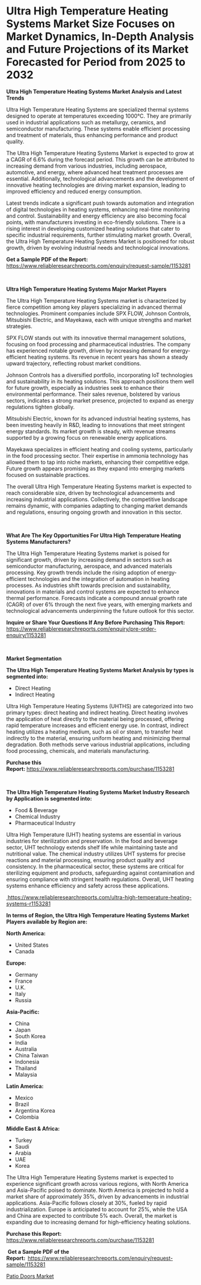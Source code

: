 <p><h1>Ultra High Temperature Heating Systems Market Size Focuses on Market Dynamics, In-Depth Analysis and Future Projections of its Market Forecasted for Period from 2025 to 2032</h1></p><p><strong>Ultra High Temperature Heating Systems Market Analysis and Latest Trends</strong></p>
<p><p>Ultra High Temperature Heating Systems are specialized thermal systems designed to operate at temperatures exceeding 1000°C. They are primarily used in industrial applications such as metallurgy, ceramics, and semiconductor manufacturing. These systems enable efficient processing and treatment of materials, thus enhancing performance and product quality.</p><p>The Ultra High Temperature Heating Systems Market is expected to grow at a CAGR of 6.6% during the forecast period. This growth can be attributed to increasing demand from various industries, including aerospace, automotive, and energy, where advanced heat treatment processes are essential. Additionally, technological advancements and the development of innovative heating technologies are driving market expansion, leading to improved efficiency and reduced energy consumption.</p><p>Latest trends indicate a significant push towards automation and integration of digital technologies in heating systems, enhancing real-time monitoring and control. Sustainability and energy efficiency are also becoming focal points, with manufacturers investing in eco-friendly solutions. There is a rising interest in developing customized heating solutions that cater to specific industrial requirements, further stimulating market growth. Overall, the Ultra High Temperature Heating Systems Market is positioned for robust growth, driven by evolving industrial needs and technological innovations.</p></p>
<p><strong>Get a Sample PDF of the Report:&nbsp;</strong> <a href="https://www.reliableresearchreports.com/enquiry/request-sample/1153281?utm_campaign=2609&utm_medium=2&utm_source=Github&utm_content=ia&utm_term=28022025&utm_id=ultra-high-temperature-heating-systems">https://www.reliableresearchreports.com/enquiry/request-sample/1153281</a></p>
<p>&nbsp;</p>
<p><strong>Ultra High Temperature Heating Systems Major Market Players</strong></p>
<p><p>The Ultra High Temperature Heating Systems market is characterized by fierce competition among key players specializing in advanced thermal technologies. Prominent companies include SPX FLOW, Johnson Controls, Mitsubishi Electric, and Mayekawa, each with unique strengths and market strategies.</p><p>SPX FLOW stands out with its innovative thermal management solutions, focusing on food processing and pharmaceutical industries. The company has experienced notable growth, driven by increasing demand for energy-efficient heating systems. Its revenue in recent years has shown a steady upward trajectory, reflecting robust market conditions.</p><p>Johnson Controls has a diversified portfolio, incorporating IoT technologies and sustainability in its heating solutions. This approach positions them well for future growth, especially as industries seek to enhance their environmental performance. Their sales revenue, bolstered by various sectors, indicates a strong market presence, projected to expand as energy regulations tighten globally.</p><p>Mitsubishi Electric, known for its advanced industrial heating systems, has been investing heavily in R&D, leading to innovations that meet stringent energy standards. Its market growth is steady, with revenue streams supported by a growing focus on renewable energy applications.</p><p>Mayekawa specializes in efficient heating and cooling systems, particularly in the food processing sector. Their expertise in ammonia technology has allowed them to tap into niche markets, enhancing their competitive edge. Future growth appears promising as they expand into emerging markets focused on sustainable practices.</p><p>The overall Ultra High Temperature Heating Systems market is expected to reach considerable size, driven by technological advancements and increasing industrial applications. Collectively, the competitive landscape remains dynamic, with companies adapting to changing market demands and regulations, ensuring ongoing growth and innovation in this sector.</p></p>
<p>&nbsp;</p>
<p><strong>What Are The Key Opportunities For Ultra High Temperature Heating Systems Manufacturers?</strong></p>
<p><p>The Ultra High Temperature Heating Systems market is poised for significant growth, driven by increasing demand in sectors such as semiconductor manufacturing, aerospace, and advanced materials processing. Key growth trends include the rising adoption of energy-efficient technologies and the integration of automation in heating processes. As industries shift towards precision and sustainability, innovations in materials and control systems are expected to enhance thermal performance. Forecasts indicate a compound annual growth rate (CAGR) of over 6% through the next five years, with emerging markets and technological advancements underpinning the future outlook for this sector.</p></p>
<p><strong>Inquire or Share Your Questions If Any Before Purchasing This Report:</strong> <a href="https://www.reliableresearchreports.com/enquiry/pre-order-enquiry/1153281?utm_campaign=2609&utm_medium=2&utm_source=Github&utm_content=ia&utm_term=28022025&utm_id=ultra-high-temperature-heating-systems">https://www.reliableresearchreports.com/enquiry/pre-order-enquiry/1153281</a></p>
<p>&nbsp;</p>
<p><strong>Market Segmentation</strong></p>
<p><strong>The Ultra High Temperature Heating Systems Market Analysis by types is segmented into:</strong></p>
<p><ul><li>Direct Heating</li><li>Indirect Heating</li></ul></p>
<p><p>Ultra High Temperature Heating Systems (UHTHS) are categorized into two primary types: direct heating and indirect heating. Direct heating involves the application of heat directly to the material being processed, offering rapid temperature increases and efficient energy use. In contrast, indirect heating utilizes a heating medium, such as oil or steam, to transfer heat indirectly to the material, ensuring uniform heating and minimizing thermal degradation. Both methods serve various industrial applications, including food processing, chemicals, and materials manufacturing.</p></p>
<p><strong>Purchase this Report:&nbsp;</strong><a href="https://www.reliableresearchreports.com/purchase/1153281?utm_campaign=2609&utm_medium=2&utm_source=Github&utm_content=ia&utm_term=28022025&utm_id=ultra-high-temperature-heating-systems">https://www.reliableresearchreports.com/purchase/1153281</a></p>
<p>&nbsp;</p>
<p><strong>The Ultra High Temperature Heating Systems Market Industry Research by Application is segmented into:</strong></p>
<p><ul><li>Food & Beverage</li><li>Chemical Industry</li><li>Pharmaceutical Industry</li></ul></p>
<p><p>Ultra High Temperature (UHT) heating systems are essential in various industries for sterilization and preservation. In the food and beverage sector, UHT technology extends shelf life while maintaining taste and nutritional value. The chemical industry utilizes UHT systems for precise reactions and material processing, ensuring product quality and consistency. In the pharmaceutical sector, these systems are critical for sterilizing equipment and products, safeguarding against contamination and ensuring compliance with stringent health regulations. Overall, UHT heating systems enhance efficiency and safety across these applications.</p></p>
<p><a href="https://www.reliableresearchreports.com/ultra-high-temperature-heating-systems-r1153281?utm_campaign=2609&utm_medium=2&utm_source=Github&utm_content=ia&utm_term=28022025&utm_id=ultra-high-temperature-heating-systems">&nbsp;https://www.reliableresearchreports.com/ultra-high-temperature-heating-systems-r1153281</a></p>
<p><strong>In terms of Region, the Ultra High Temperature Heating Systems Market Players available by Region are:</strong></p>
<p>
    <p> <strong> North America: </strong>
        <ul>
            <li>United States</li>
            <li>Canada</li>
        </ul>
        </p> 
    <p> <strong> Europe: </strong>
        <ul>
            <li>Germany</li>
            <li>France</li>
            <li>U.K.</li>
            <li>Italy</li>
            <li>Russia</li>
        </ul>
        </p> 
    <p> <strong> Asia-Pacific: </strong>
        <ul>
            <li>China</li>
            <li>Japan</li>
            <li>South Korea</li>
            <li>India</li>
            <li>Australia</li>
            <li>China Taiwan</li>
            <li>Indonesia</li>
            <li>Thailand</li>
            <li>Malaysia</li>
        </ul>
        </p> 
    <p> <strong> Latin America: </strong>
        <ul>
            <li>Mexico</li>
            <li>Brazil</li>
            <li>Argentina Korea</li>
            <li>Colombia</li>
        </ul>
        </p> 
    <p> <strong> Middle East & Africa: </strong>
        <ul>
            <li>Turkey</li>
            <li>Saudi</li>
            <li>Arabia</li>
            <li>UAE</li>
            <li>Korea</li>
        </ul>
    </p>
    </p>
<p><p>The Ultra High Temperature Heating Systems market is expected to experience significant growth across various regions, with North America and Asia-Pacific poised to dominate. North America is projected to hold a market share of approximately 35%, driven by advancements in industrial applications. Asia-Pacific follows closely at 30%, fueled by rapid industrialization. Europe is anticipated to account for 25%, while the USA and China are expected to contribute 5% each. Overall, the market is expanding due to increasing demand for high-efficiency heating solutions.</p></p>
<p><strong>Purchase this Report: </strong><a href="https://www.reliableresearchreports.com/purchase/1153281?utm_campaign=2609&utm_medium=2&utm_source=Github&utm_content=ia&utm_term=28022025&utm_id=ultra-high-temperature-heating-systems">https://www.reliableresearchreports.com/purchase/1153281</a></p>
<p>&nbsp;<strong>Get a Sample PDF of the Report:&nbsp;&nbsp;</strong><a href="https://www.reliableresearchreports.com/enquiry/request-sample/1153281?utm_campaign=2609&utm_medium=2&utm_source=Github&utm_content=ia&utm_term=28022025&utm_id=ultra-high-temperature-heating-systems">https://www.reliableresearchreports.com/enquiry/request-sample/1153281</a></p>
<p><strong></strong></p>
<p><p><a href="https://github.com/sukeldrage0g/Market-Research-Report-List-1/blob/main/patio-doors-market.md?utm_campaign=2609&utm_medium=2&utm_source=Github&utm_content=ia&utm_term=28022025&utm_id=ultra-high-temperature-heating-systems">Patio Doors Market</a></p></p>